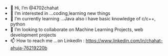 - 👋 Hi, I’m @4702chahat
- 👀 I’m interested in ...coding,learning new things
- 🌱 I’m currently learning ...Java also i have basic knowledge of c/c++, python
- 💞️ I’m looking to collaborate on Machine Learning Projects, web development projects
- 📫 How to reach me ...on LinkedIn : https://www.linkedin.com/in/chahat-ahuja-76219220b

<!---
4702chahat/4702chahat is a ✨ special ✨ repository because its `README.md` (this file) appears on your GitHub profile.
You can click the Preview link to take a look at your changes.
--->
